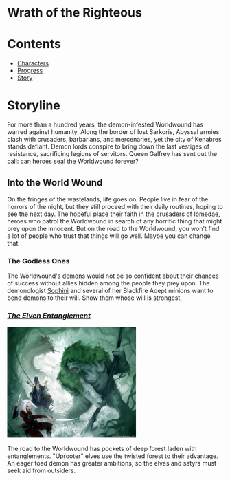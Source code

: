 # Wrath of the Righteous
# Contents
- [Characters](characters.md#characters)
- [Progress](progress.md#progress)
- [Story](#storyline)

# Storyline
For more than a hundred years, the demon-infested Worldwound has warred against humanity. Along the border of lost Sarkoris, Abyssal armies clash with crusaders, barbarians, and mercenaries, yet the city of Kenabres stands defiant. Demon lords conspire to bring down the last vestiges of resistance, sacrificing legions of servitors. Queen Galfrey has sent out the call: can heroes seal the Worldwound forever?

## Into the World Wound
On the fringes of the wastelands, life goes on. People live in fear of the horrors of the night, but they still proceed with their daily routines, hoping to see the next day. The hopeful place their faith in the crusaders of Iomedae, heroes who patrol the Worldwound in search of any horrific thing that might prey upon the innocent. But on the road to the Worldwound, you won't find a lot of people who trust that things will go well. Maybe you can change that.

### The Godless Ones
The Worldwound's demons would not be so confident about their chances of success without allies hidden among the people they prey upon. The demonologist [Sophini](tgo.jpg) and several of her Blackfire Adept minions want to bend demons to their will. Show them whose will is strongest.

### [*The Elven Entanglement*](progress.md#progress)
<img src="tee.jpg" alt="drawing" width="300"/>

The road to the Worldwound has pockets of deep forest laden with entanglements. "Uprooter" elves use the twisted forest to their advantage. An eager toad demon has greater ambitions, so the elves and satyrs must seek aid from outsiders.
